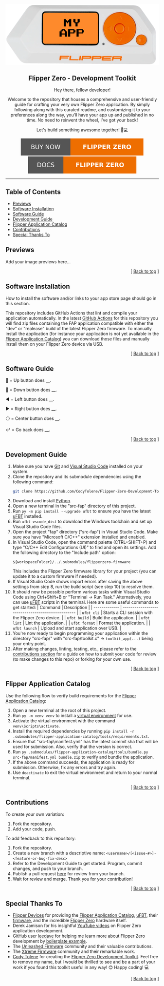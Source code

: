 <div align="center">
  <img align="center" src=".github/images/blank-flipper.png" />
  <h2 align="center">Flipper Zero - Development Toolkit</h2>
  <p align="center">
    Hey there, fellow developer!
  </p>
  <p align="center">
    Welcome to the repository that houses a comprehensive and user-friendly guide for crafting your very own Flipper Zero application. By simply following along with this curated readme, and customizing it to your preferences along the way, you'll have your app up and published in no time. No need to reinvent the wheel, I've got your back!
  </p>
  <p align="center">
    Let's build something awesome together! 💪💻
  </p>
  <a href="https://shop.flipperzero.one/">
    <img src=".github/images/flipper-zero-buy-now.svg" />
  </a>
  <a href="https://docs.flipperzero.one/">
    <img src=".github/images/flipper-zero-docs.svg" />
  </a>
</div>

---

## Table of Contents <a name="index"></a>

- [Previews](#previews)
- [Software Installation](#software-installation)
- [Software Guide](#software-guide)
- [Development Guide](#development-guide)
- [Flipper Application Catalog](#flipper-application-catalog)
- [Contributions](#contributions)
- [Special Thanks To](#special-thanks-to)

## Previews <a name="previews"></a>

Add your image previews here...

<!--
<img align="center" src=".github/images/preview_01.png" />
<img align="center" src=".github/images/preview_02.png" />
<img align="center" src=".github/images/preview_03.png" />
-->

<p align="right">[ <a href="#index">Back to top</a> ]</p>

## Software Installation <a name="software-installation"></a>

How to install the software and/or links to your app store page should go in this section.

This repository includes GitHub Actions that lint and compile your application automatically. In the latest [GitHub Actions][link-github-action] for this repository you will find zip files containing the FAP application compatible with either the "dev" or "realease" build of the latest Flipper Zero firmware. To manually install the application (for instance your application is not yet available in the [Flipper Application Catalog](#flipper-application-catalog)) you can download those files and manually install them on your Flipper Zero device via USB.

<p align="right">[ <a href="#index">Back to top</a> ]</p>

## Software Guide <a name="software-guide"></a>

🔼 = Up button does **\_\_**.

🔽 = Down button does **\_\_**.

◀️ = Left button does **\_\_**.

▶️ = Right button does **\_\_**.

⚪ = Center button does **\_\_**.

↩️ = Go back does **\_\_**.

<p align="right">[ <a href="#index">Back to top</a> ]</p>

## Development Guide <a name="development-guide"></a>

1. Make sure you have [Git][link-git] and [Visual Studio Code][link-visual-studio-code] installed on your system.
2. Clone the repository and its submodule dependencies using the following command:
   ```bash
   git clone https://github.com/CodyTolene/Flipper-Zero-Development-Toolkit.git --recurse-submodules
   ```
3. Download and install [Python][link-python].
4. Open a new terminal in the "src-fap" directory of this project.
5. Run `py -m pip install --upgrade ufbt` to ensure you have the latest [uFBT][link-ufbt] installed.
6. Run `ufbt vscode_dist` to download the Windows toolchain and set up Visual Studio Code files.
7. Open the project "fap" directory ("src-fap") in Visual Studio Code. Make sure you have "Microsoft C/C++" extension installed and enabled.
8. In Visual Studio Code, open the command palette (CTRL+SHIFT+P) and type "C/C++ Edit Configurations (UI)" to find and open its settings. Add the following directory to the "Include path" option:
   ```
   ${workspaceFolder}/../.submodules/flipperzero-firmware
   ```
   This includes the Flipper Zero firmware library for your project (you can update it to a custom firmware if needed).
9. If Visual Studio Code shows import errors after saving the above settings from step 8, run the build script (see step 10) to resolve them.
10. It should now be possible perform various tasks within Visual Studio Code using Ctrl+Shift+B or "Terminal -> Run Task." Alternatively, you can use [uFBT][link-ufbt] scripts in the terminal. Here are some useful commands to get started:
    | Command | Description |
    | ------------- | -------------------------------------------------- |
    | `ufbt cli` | Starts a CLI session with the Flipper Zero device. |
    | `ufbt build` | Build the application. |
    | `ufbt lint` | Lint the application. |
    | `ufbt format` | Format the application. |
    | `ufbt launch` | Upload and start application over USB. |
11. You're now ready to begin programming your application within the directory "src-fap/" with "src-fap/toolkit.c" -> `toolkit_app(...)` being your entry point.
12. After making changes, linting, testing, etc., please refer to the [contributions section](#contributions) for a guide on how to submit your code for review (to make changes to this repo) or forking for your own use.

<p align="right">[ <a href="#index">Back to top</a> ]</p>

## Flipper Application Catalog <a name="flipper-application-catalog"></a>

Use the following flow to verify build requirements for the [Flipper Application Catalog][link-flipper-application-catalog]:

1. Open a new terminal at the root of this project.
2. Run `py -m venv venv` to install a [virtual environment][link-python-venv] for use.
3. Activate the virtual environment with the command `venv\Scripts\activate`.
4. Install the required dependencies by running `pip install -r .submodules/flipper-application-catalog/tools/requirements.txt`.
5. Ensure that "src-fap\manifest.yml" has the latest commit sha that will be used for submission. Also, verify that the version is correct.
6. Run `py .submodules/flipper-application-catalog/tools/bundle.py src-fap/manifest.yml bundle.zip` to verify and bundle the application.
7. If the above command succeeds, the application is ready for submission. Otherwise, fix any errors and try again.
8. Use `deactivate` to exit the virtual environment and return to your normal terminal.

<p align="right">[ <a href="#index">Back to top</a> ]</p>

## Contributions <a name="contributions"></a>

To create your own variation:

1. Fork the repository.
2. Add your code, push.

To add feedback to this repository:

1. Fork the repository.
2. Create a new branch with a descriptive name: `<username>/[<issue-#>]-<feature-or-bug-fix-desc>`
3. Refer to the Development Guide to get started. Program, commit changes, and push to your branch.
4. Publish a pull request [here][link-pull-request] for review from your branch.
5. Wait for review and merge. Thank you for your contribution!

<p align="right">[ <a href="#index">Back to top</a> ]</p>

## Special Thanks To <a name="special-thanks-to"></a>

- [Flipper Devices][link-flipper-devices] for providing the [Flipper Application Catalog][link-flipper-application-catalog], [uFBT][link-ufbt], their [firmware][link-flipper-zero-firmware], and the incredible [Flipper Zero][link-flipper-zero] hardware itself.
- Derek Jamison for his insightful [YouTube videos][link-derek-jamison-youtube] on Flipper Zero application development.
- GitHub user [leedave][link-leedave] for helping me learn more about Flipper Zero development by [boilerplate example][link-flipper-zero-boilerplate].
- The [Unleashed Firmware][link-unleashed] community and their valuable contributions.
- The [Xtreme Firmware][link-xtreme-firmware] community and their remarkable work.
- [Cody Tolene][link-cody-tolene] for creating the [Flipper Zero Development Toolkit][link-repo-flipper-zero-development-toolkit].
  Feel free to remove my name, but I would be thrilled to see and be a part of your work if you found this toolkit useful in any way! 😊 Happy coding! 💻

<p align="right">[ <a href="#index">Back to top</a> ]</p>

<!-- LINKS -->

[link-cody-tolene]: https://github.com/CodyTolene
[link-derek-jamison-youtube]: https://www.youtube.com/@MrDerekJamison
[link-flipper-application-catalog]: https://github.com/flipperdevices/flipper-application-catalog
[link-flipper-devices]: https://github.com/flipperdevices/
[link-flipper-zero-boilerplate]: https://github.com/leedave/flipper-zero-fap-boilerplate
[link-flipper-zero-firmware]: https://github.com/flipperdevices/flipperzero-firmware
[link-flipper-zero]: https://docs.flipperzero.one/
[link-git]: https://git-scm.com/downloads
[link-github-action]: https://github.com/CodyTolene/Flipper-Zero-Development-Toolkit/actions
[link-leedave]: https://github.com/leedave
[link-pull-request]: https://github.com/CodyTolene/Flipper-Zero-Development-Toolkit/pulls
[link-python-venv]: https://docs.python.org/3/library/venv.html
[link-python]: https://www.python.org/downloads/
[link-repo-flipper-zero-development-toolkit]: https://github.com/CodyTolene/Flipper-Zero-Development-Toolkit
[link-ufbt]: https://github.com/flipperdevices/flipperzero-ufbt
[link-unleashed]: https://github.com/DarkFlippers/unleashed-firmware
[link-visual-studio-code]: https://code.visualstudio.com/download
[link-xtreme-firmware]: https://github.com/Flipper-XFW/Xtreme-Firmware
